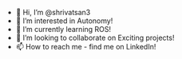- 👋 Hi, I’m @shrivatsan3
- 👀 I’m interested in Autonomy!
- 🌱 I’m currently learning ROS!
- 💞️ I’m looking to collaborate on Exciting projects!
- 📫 How to reach me - find me on LinkedIn!

<!---
shrivatsan3/shrivatsan3 is a ✨ special ✨ repository because its `README.md` (this file) appears on your GitHub profile.
You can click the Preview link to take a look at your changes.
--->
